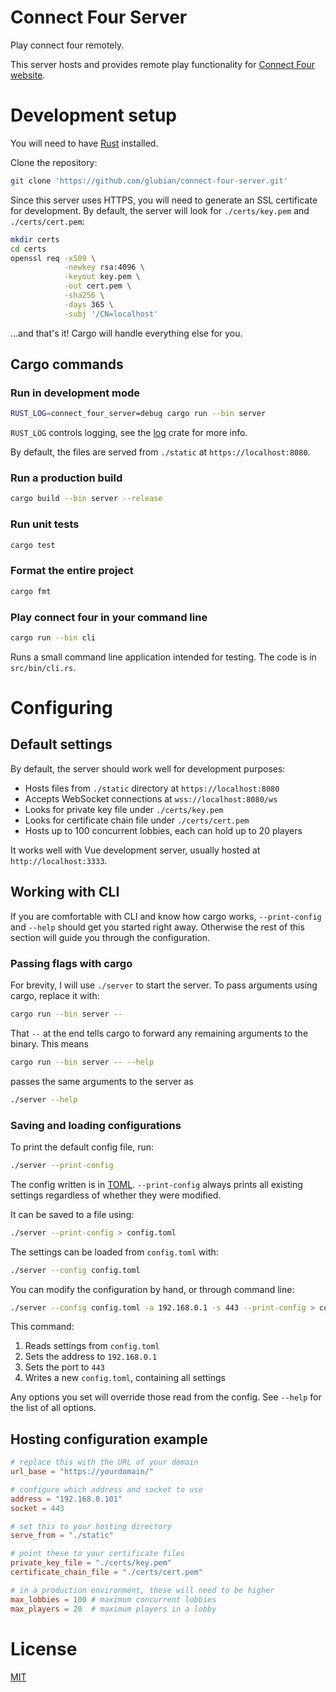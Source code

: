 # Connect Four Server

Play connect four remotely.

This server hosts and provides remote play functionality for
[Connect Four website](https://github.com/glubian/connect-four).


# Development setup

You will need to have [Rust](https://www.rust-lang.org/learn/get-started)
installed.

Clone the repository:

```sh
git clone 'https://github.com/glubian/connect-four-server.git'
```

Since this server uses HTTPS, you will need to generate an SSL certificate
for development. By default, the server will look for `./certs/key.pem` and
`./certs/cert.pem`:

```sh
mkdir certs
cd certs
openssl req -x509 \
            -newkey rsa:4096 \
            -keyout key.pem \
            -out cert.pem \
            -sha256 \
            -days 365 \
            -subj '/CN=localhost'
```

...and that's it! Cargo will handle everything else for you.

## Cargo commands

### Run in development mode

```sh
RUST_LOG=connect_four_server=debug cargo run --bin server
```

`RUST_LOG` controls logging, see the [log](https://docs.rs/log/latest/log/)
crate for more info.

By default, the files are served from `./static`
at `https://localhost:8080`.

### Run a production build

```sh
cargo build --bin server --release
```

### Run unit tests

```sh
cargo test
```

### Format the entire project

```sh
cargo fmt
```

### Play connect four in your command line
```sh
cargo run --bin cli
```
Runs a small command line application intended for testing.
The code is in `src/bin/cli.rs`.


# Configuring

## Default settings

By default, the server should work well for development purposes:

- Hosts files from `./static` directory at `https://localhost:8080`
- Accepts WebSocket connections at `wss://localhost:8080/ws`
- Looks for private key file under `./certs/key.pem`
- Looks for certificate chain file under `./certs/cert.pem`
- Hosts up to 100 concurrent lobbies, each can hold up to 20 players

It works well with Vue development server, usually hosted at
`http://localhost:3333`.

## Working with CLI

If you are comfortable with CLI and know how cargo works, 
`--print-config` and `--help` should get you started right away. Otherwise
the rest of this section will guide you through the configuration.

### Passing flags with cargo

For brevity, I will use `./server` to start the server. To pass arguments using
cargo, replace it with:

```sh
cargo run --bin server --
```

That `--` at the end tells cargo to forward any remaining
arguments to the binary. This means

```sh
cargo run --bin server -- --help
```

passes the same arguments to the server as

```sh
./server --help
```

### Saving and loading configurations

To print the default config file, run:

```sh
./server --print-config
```

The config written is in [TOML](https://github.com/toml-lang/toml). 
`--print-config` always prints all existing settings regardless of whether
they were modified.

It can be saved to a file using:

```sh
./server --print-config > config.toml
```

The settings can be loaded from `config.toml` with:

```sh
./server --config config.toml
```

You can modify the configuration by hand, or through command line:

```sh
./server --config config.toml -a 192.168.0.1 -s 443 --print-config > config.toml
```

This command:

1. Reads settings from `config.toml`
2. Sets the address to `192.168.0.1`
3. Sets the port to `443`
4. Writes a new `config.toml`, containing all settings

Any options you set will override those read from the config.
See `--help` for the list of all options.

## Hosting configuration example

```toml
# replace this with the URL of your domain
url_base = "https://yourdomain/"

# configure which address and socket to use
address = "192.168.0.101"
socket = 443

# set this to your hosting directory
serve_from = "./static"

# point these to your certificate files
private_key_file = "./certs/key.pem"
certificate_chain_file = "./certs/cert.pem"

# in a production environment, these will need to be higher
max_lobbies = 100 # maximum concurrent lobbies
max_players = 20  # maximum players in a lobby
```



# License

[MIT](https://github.com/glubian/connect-four-server/blob/main/LICENSE)
